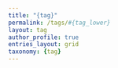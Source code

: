 ```yaml
---
title: "{tag}"
permalink: /tags/#{tag_lower}
layout: tag
author_profile: true
entries_layout: grid
taxonomy: {tag}
---
```

